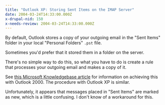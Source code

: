```yaml
---
title: "Outlook XP: Storing Sent Items on the IMAP Server"
date: 2004-03-24T14:33:00.000Z
x-drupal-nid: 150
x-needs-review: 2004-03-24T14:33:00.000Z
---
```

By default, Outlook stores a copy of your outgoing email in the "Sent Items" folder in your local "Personal Folders" `.pst` file.

Sometimes you'd prefer that it stored them in a folder on the server.

There's no simple way to do this, so what you have to do is create a rule that processes your outgoing email and makes a copy of it.

See [this Microsoft Knowledgebase article](http://support.microsoft.com/default.aspx?scid=kb;EN-US;q198854) for information on achieving this with Outlook 2000\. The procedure with Outlook XP is similar.

Unfortunately, it appears that messages placed in "Sent Items" are marked as new, which is a little confusing. I don't know of a workaround for this.